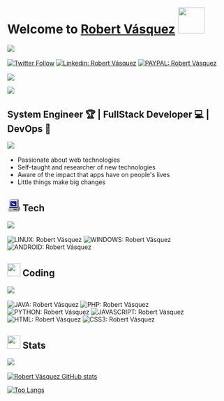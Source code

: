 # Welcome to [Robert Vásquez](https://robert-ds.vercel.app/) <img src="https://github.com/TheDudeThatCode/TheDudeThatCode/blob/master/Assets/Hi.gif" width="60px" height="60px"/> 

![](https://i.imgur.com/waxVImv.png)

<!--Redes Sociales e Imagen Principal-->

[![Twitter Follow](https://img.shields.io/twitter/follow/robertds_?color=%231DA1F2&label=robert-ds&logo=twitter&style=for-the-badge)](https://twitter.com/robertds_)
[![Linkedin: Robert Vásquez](https://img.shields.io/badge/LinkedIn-0077B5?style=for-the-badge&logo=linkedin&logoColor=white)](https://www.linkedin.com/in/robert-vasquez/)
[![PAYPAL: Robert Vásquez](https://img.shields.io/badge/PayPal-00457C?style=for-the-badge&logo=paypal&logoColor=white)](https://paypal.me/robertds20?country.x=VE&locale.x=es_XC)

<!--[<img align="center" src="https://s2.gifyu.com/images/programando.gif" />][website]-->
[<img align="center" src="https://pbs.twimg.com/profile_banners/408805792/1685281745/1500x500" />][website]

<!--Acerca de mi-->

![](https://i.imgur.com/waxVImv.png)
## System Engineer 🏆 | FullStack Developer 💻 | DevOps 🚀
![](https://i.imgur.com/waxVImv.png)

- Passionate about web technologies
- Self-taught and researcher of new technologies
- Aware of the impact that apps have on people's lives
- Little things make big changes

## <img src="https://github.com/TheDudeThatCode/TheDudeThatCode/blob/master/Assets/PC.gif" width="30px" height="30px" /> Tech
![](https://i.imgur.com/waxVImv.png)

![LINUX: Robert Vásquez](https://img.shields.io/badge/Linux-FCC624?style=for-the-badge&logo=linux&logoColor=black)
![WINDOWS: Robert Vásquez](https://img.shields.io/badge/Windows-0078D6?style=for-the-badge&logo=windows&logoColor=white)
![ANDROID: Robert Vásquez](https://img.shields.io/badge/Android-3DDC84?style=for-the-badge&logo=android&logoColor=white)

## <img src="https://github.com/TheDudeThatCode/TheDudeThatCode/blob/master/Assets/Developer.gif" width="30px" height="30px"/> Coding
![](https://i.imgur.com/waxVImv.png)

![JAVA: Robert Vásquez](https://img.shields.io/badge/Java-ED8B00?style=for-the-badge&logo=java&logoColor=white)
![PHP: Robert Vásquez](	https://img.shields.io/badge/PHP-777BB4?style=for-the-badge&logo=php&logoColor=white)
![PYTHON: Robert Vásquez](https://img.shields.io/badge/Python-3776AB?style=for-the-badge&logo=python&logoColor=white)
![JAVASCRIPT: Robert Vásquez](https://img.shields.io/badge/JavaScript-F7DF1E?style=for-the-badge&logo=javascript&logoColor=black)
![HTML: Robert Vásquez](https://img.shields.io/badge/HTML5-E34F26?style=for-the-badge&logo=html5&logoColor=white)
![CSS3: Robert Vásquez](https://img.shields.io/badge/CSS3-1572B6?style=for-the-badge&logo=css3&logoColor=white)

<!--Stad Animated-->

## <img src="https://github.com/TheDudeThatCode/TheDudeThatCode/blob/master/Assets/Rocket.gif" width="30px" height="30px"/> Stats
![](https://i.imgur.com/waxVImv.png)

[![Robert Vásquez GitHub stats](https://github-readme-stats.vercel.app/api?username=robert-ds&show_icons=true&theme=dark)](https://github.com/robert-ds/github-readme-stats)

[![Top Langs](https://github-readme-stats.vercel.app/api/top-langs/?username=robert-ds&layout=compact&theme=dark)](https://github.com/robert-ds/github-readme-stats)

<!--links-->

[website]: https://robert-ds.github.io
